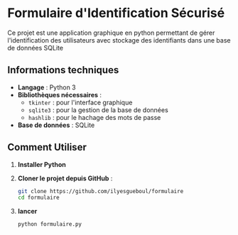 # Formulaire d'Identification Sécurisé

Ce projet est une application graphique en python permettant de gérer l'identification des utilisateurs avec stockage des identifiants dans une base de données SQLite

## Informations techniques

- **Langage** : Python 3
- **Bibliothèques nécessaires** :
  - `tkinter` : pour l'interface graphique
  - `sqlite3` : pour la gestion de la base de données
  - `hashlib` : pour le hachage des mots de passe
- **Base de données** : SQLite

## Comment Utiliser

1. **Installer Python**

2. **Cloner le projet depuis GitHub** :
   ```bash
   git clone https://github.com/ilyesgueboul/formulaire
   cd formulaire

3. **lancer**
   ```bash
   python formulaire.py
